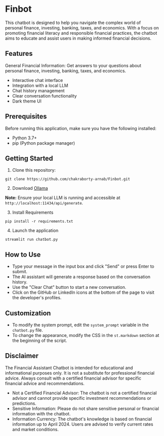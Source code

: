 # Finbot
This chatbot is designed to help you navigate the complex world of personal finance, investing, banking, taxes, and economics. With a focus on promoting financial literacy and responsible financial practices, the chatbot aims to educate and assist users in making informed financial decisions.

## Features
General Financial Information: Get answers to your questions about personal finance, investing, banking, taxes, and economics.
- Interactive chat interface
- Integration with a local LLM
- Chat history management
- Clear conversation functionality
- Dark theme UI

## Prerequisites

Before running this application, make sure you have the following installed:

- Python 3.7+
- pip (Python package manager)

## Getting Started
1. Clone this repository:
```
git clone https://github.com/chakraborty-arnab/Finbot.git
```

2. Download [Ollama](https://ollama.com/)

 **Note:** Ensure your local LLM is running and accessible at `http://localhost:11434/api/generate`.

3. Install Requirements
```
pip install -r requirements.txt
```
4. Launch the application
```
streamlit run chatbot.py
```
## How to Use

- Type your message in the input box and click "Send" or press Enter to submit.
- The AI assistant will generate a response based on the conversation history.
- Use the "Clear Chat" button to start a new conversation.
- Click on the GitHub or LinkedIn icons at the bottom of the page to visit the developer's profiles.

## Customization

- To modify the system prompt, edit the `system_prompt` variable in the `chatbot.py` file.
- To change the appearance, modify the CSS in the `st.markdown` section at the beginning of the script.

## Disclaimer
The Financial Assistant Chatbot is intended for educational and informational purposes only. It is not a substitute for professional financial advice. Always consult with a certified financial advisor for specific financial advice and recommendations.
- Not a Certified Financial Advisor: The chatbot is not a certified financial advisor and cannot provide specific investment recommendations or predictions.
- Sensitive Information: Please do not share sensitive personal or financial information with the chatbot.
- Information Currency: The chatbot's knowledge is based on financial information up to April 2024. Users are advised to verify current rates and market conditions.
